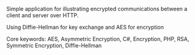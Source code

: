 Simple application for illustrating encrypted communications between a client and server over HTTP.

Using Diffie-Hellman for key exchange and AES for encryption

Core keywords: AES, Asymmetric Encryption, C#, Encryption, PHP, RSA, Symmetric Encryption, Diffie-Hellman